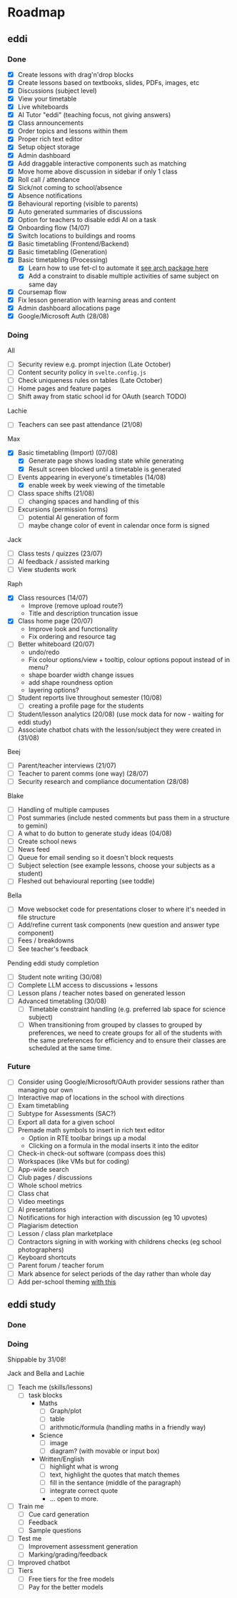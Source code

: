 # Roadmap

## eddi

### Done

- [x] Create lessons with drag'n'drop blocks
- [x] Create lessons based on textbooks, slides, PDFs, images, etc
- [x] Discussions (subject level)
- [x] View your timetable
- [x] Live whiteboards
- [x] AI Tutor "eddi" (teaching focus, not giving answers)
- [x] Class announcements
- [x] Order topics and lessons within them
- [x] Proper rich text editor
- [x] Setup object storage
- [x] Admin dashboard
- [x] Add draggable interactive components such as matching
- [x] Move home above discussion in sidebar if only 1 class
- [x] Roll call / attendance
- [x] Sick/not coming to school/absence
- [x] Absence notifications
- [x] Behavioural reporting (visible to parents)
- [x] Auto generated summaries of discussions
- [x] Option for teachers to disable eddi AI on a task
- [x] Onboarding flow (14/07)
- [x] Switch locations to buildings and rooms
- [x] Basic timetabling (Frontend/Backend)
- [x] Basic timetabling (Generation)
- [x] Basic timetabling (Processing)
  - [x] Learn how to use fet-cl to automate it [see arch package here](https://aur.archlinux.org/packages/fet-timetabling)
  - [x] Add a constraint to disable multiple activities of same subject on same day
- [x] Coursemap flow
- [x] Fix lesson generation with learning areas and content
- [x] Admin dashboard allocations page
- [x] Google/Microsoft Auth (28/08)

### Doing

All

- [ ] Security review e.g. prompt injection (Late October)
- [ ] Content security policy in `svelte.config.js`
- [ ] Check uniqueness rules on tables (Late October)
- [ ] Home pages and feature pages
- [ ] Shift away from static school id for OAuth (search TODO)

Lachie

- [ ] Teachers can see past attendance (21/08)

Max

- [x] Basic timetabling (Import) (07/08)
  - [x] Generate page shows loading state while generating
  - [x] Result screen blocked until a timetable is generated
- [ ] Events appearing in everyone's timetables (14/08)
  - [x] enable week by week viewing of the timetable
- [ ] Class space shifts (21/08)
  - [ ] changing spaces and handling of this
- [ ] Excursions (permission forms)
  - [ ] potential AI generation of form
  - [ ] maybe change color of event in calendar once form is signed

Jack

- [ ] Class tests / quizzes (23/07)
- [ ] AI feedback / assisted marking
- [ ] View students work

Raph

- [x] Class resources (14/07)
  - Improve (remove upload route?)
  - Title and description truncation issue
- [x] Class home page (20/07)
  - Improve look and functionality
  - Fix ordering and resource tag
- [ ] Better whiteboard (20/07)
  - undo/redo
  - Fix colour options/view + tooltip, colour options popout instead of in menu?
  - shape boarder width change issues
  - add shape roundness option
  - layering options?
- [ ] Student reports live throughout semester (10/08)
  - [ ] creating a profile page for the students
- [ ] Student/lesson analytics (20/08) (use mock data for now - waiting for eddi study)
- [ ] Associate chatbot chats with the lesson/subject they were created in (31/08)

Beej

- [ ] Parent/teacher interviews (21/07)
- [ ] Teacher to parent comms (one way) (28/07)
- [ ] Security research and compliance documentation (28/08)

Blake

- [ ] Handling of multiple campuses
- [ ] Post summaries (include nested comments but pass them in a structure to gemini)
- [ ] A what to do button to generate study ideas (04/08)
- [ ] Create school news
- [ ] News feed
- [ ] Queue for email sending so it doesn't block requests
- [ ] Subject selection (see example lessons, choose your subjects as a student)
- [ ] Fleshed out behavioural reporting (see toddle)

Bella

- [ ] Move websocket code for presentations closer to where it's needed in file structure
- [ ] Add/refine current task components (new question and answer type component)
- [ ] Fees / breakdowns
- [ ] See teacher's feedback

Pending eddi study completion

- [ ] Student note writing (30/08)
- [ ] Complete LLM access to discussions + lessons
- [ ] Lesson plans / teacher notes based on generated lesson
- [ ] Advanced timetabling (30/08)
  - [ ] Timetable constraint handling (e.g. preferred lab space for science subject)
  - [ ] When transitioning from grouped by classes to grouped by preferences, we need to create groups for all of the students with the same preferences for efficiency and to ensure their classes are scheduled at the same time.

### Future

- [ ] Consider using Google/Microsoft/OAuth provider sessions rather than managing our own
- [ ] Interactive map of locations in the school with directions
- [ ] Exam timetabling
- [ ] Subtype for Assessments (SAC?)
- [ ] Export all data for a given school
- [ ] Premade math symbols to insert in rich text editor
  - Option in RTE toolbar brings up a modal
  - Clicking on a formula in the modal inserts it into the editor
- [ ] Check-in check-out software (compass does this)
- [ ] Workspaces (like VMs but for coding)
- [ ] App-wide search
- [ ] Club pages / discussions
- [ ] Whole school metrics
- [ ] Class chat
- [ ] Video meetings
- [ ] AI presentations
- [ ] Notifications for high interaction with discussion (eg 10 upvotes)
- [ ] Plagiarism detection
- [ ] Lesson / class plan marketplace
- [ ] Contractors signing in with working with childrens checks (eg school photographers)
- [ ] Keyboard shortcuts
- [ ] Parent forum / teacher forum
- [ ] Mark absence for select periods of the day rather than whole day
- [ ] Add per-school theming [with this](https://github.com/huntabyte/shadcn-svelte/discussions/1124)

## eddi study

### Done

### Doing

Shippable by 31/08!

Jack and Bella and Lachie

- [ ] Teach me (skills/lessons)
  - [ ] task blocks
    - Maths
      - [ ] Graph/plot
      - [ ] table
      - [ ] arithmotic/formula (handling maths in a friendly way)
    - Science
      - [ ] image
      - [ ] diagram? (with movable or input box)
    - Written/English
      - [ ] highlight what is wrong
      - [ ] text, highlight the quotes that match themes
      - [ ] fill in the sentance (middle of the paragraph)
      - [ ] integrate correct quote
      - ... open to more.
- [ ] Train me
  - [ ] Cue card generation
  - [ ] Feedback
  - [ ] Sample questions
- [ ] Test me
  - [ ] Improvement assessment generation
  - [ ] Marking/grading/feedback
- [ ] Improved chatbot
- [ ] Tiers
  - [ ] Free tiers for the free models
  - [ ] Pay for the better models
